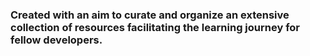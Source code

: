 ### Created with an aim to curate and organize an extensive collection of resources facilitating the learning journey for fellow developers.
